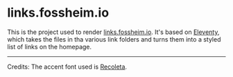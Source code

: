 # links.fossheim.io

This is the project used to render [links.fossheim.io](https://links.fossheim.io). It's based on [Eleventy](https://11ty.dev), which takes the files in tha various link folders and turns them into a styled list of links on the homepage.

---

Credits: The accent font used is [Recoleta](https://www.fontshop.com/families/recoleta).